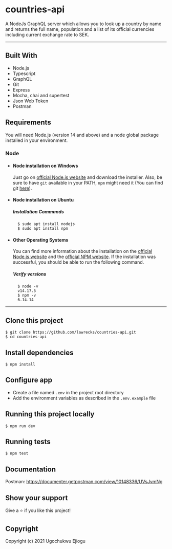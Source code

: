 # countries-api

A NodeJs GraphQL server which allows you to look up a country by name and returns the full name, population and a list of its official currencies including current exchange rate to SEK.

---

## Built With

- Node.js
- Typescript
- GraphQL
- Git
- Express
- Mocha, chai and supertest
- Json Web Token
- Postman

## Requirements

You will need Node.js (version 14 and above) and a node global package installed in your environment.

### Node

- #### Node installation on Windows

    Just go on [official Node.js website](https://nodejs.org/) and download the installer.
    Also, be sure to have `git` available in your PATH, `npm` might need it (You can find git [here](https://git-scm.com/)).

- #### Node installation on Ubuntu

    ##### Installation Commands

        $ sudo apt install nodejs
        $ sudo apt install npm

- #### Other Operating Systems

    You can find more information about the installation on the [official Node.js website](https://nodejs.org/) and the [official NPM website](https://npmjs.org/).
    If the installation was successful, you should be able to run the following command.

    ##### Verify versions

        $ node -v
        v14.17.5
        $ npm -v
        6.14.14

---
## Clone this project

    $ git clone https://github.com/lawrecks/countries-api.git
    $ cd countries-api
    
## Install dependencies
    $ npm install

## Configure app

- Create a file named `.env` in the project root directory
- Add the environment variables as described in the `.env.example` file

## Running this project locally

    $ npm run dev

## Running tests

    $ npm test


## Documentation

Postman: https://documenter.getpostman.com/view/10148336/UVsJvmNg


## Show your support

Give a ⭐️ if you like this project!

## Copyright

Copyright (c) 2021 Ugochukwu Ejiogu

